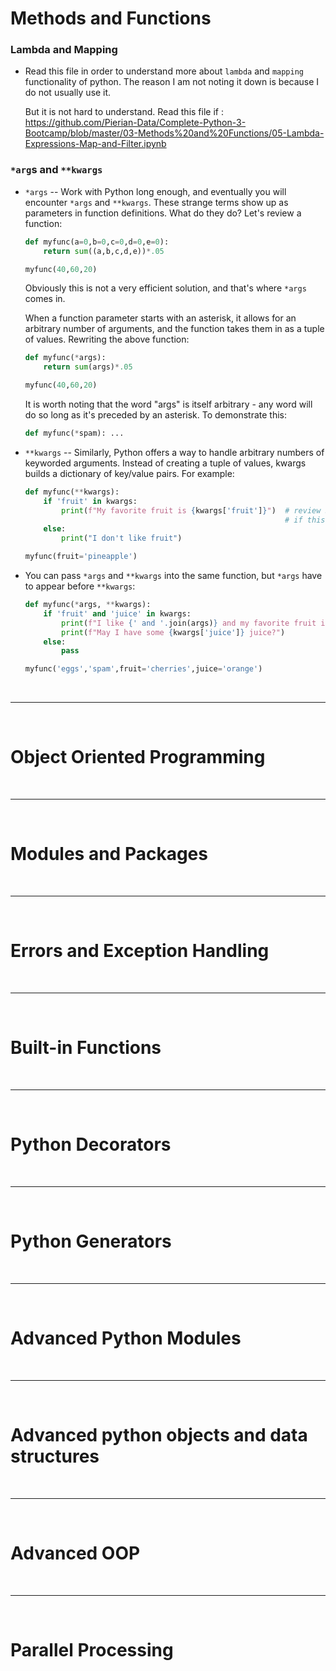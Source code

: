 # Methods and Functions

### Lambda and Mapping

- Read this file in order to understand more about `lambda` and `mapping` functionality of python. The reason I am not noting it down is because I do not usually use it. 

  But it is not hard to understand. Read this file if : https://github.com/Pierian-Data/Complete-Python-3-Bootcamp/blob/master/03-Methods%20and%20Functions/05-Lambda-Expressions-Map-and-Filter.ipynb
  
### `*arg`s and `**kwargs` 

- `*args` -- Work with Python long enough, and eventually you will encounter `*args` and `**kwargs`. These strange terms show up as parameters in function definitions. What do they do? Let's review a function:
  ```python
  def myfunc(a=0,b=0,c=0,d=0,e=0):
      return sum((a,b,c,d,e))*.05

  myfunc(40,60,20)
  ```
  Obviously this is not a very efficient solution, and that's where `*args` comes in.
  
  When a function parameter starts with an asterisk, it allows for an arbitrary number of arguments, and the function takes them in as a tuple of values. Rewriting the above function:
  ```python
  def myfunc(*args):
      return sum(args)*.05

  myfunc(40,60,20)
  ```
  It is worth noting that the word "args" is itself arbitrary - any word will do so long as it's preceded by an asterisk. To demonstrate this:
  ```python
  def myfunc(*spam): ...
  ```
  
- `**kwargs` -- Similarly, Python offers a way to handle arbitrary numbers of keyworded arguments. Instead of creating a tuple of values, kwargs builds a dictionary of key/value pairs. For example:
  ```python
  def myfunc(**kwargs):
      if 'fruit' in kwargs:
          print(f"My favorite fruit is {kwargs['fruit']}")  # review String Formatting and f-strings 
                                                            # if this syntax is unfamiliar
      else:
          print("I don't like fruit")

  myfunc(fruit='pineapple')
  ```
  
- You can pass `*args` and `**kwargs` into the same function, but `*args` have to appear before `**kwargs`:
  ```python
  def myfunc(*args, **kwargs):
      if 'fruit' and 'juice' in kwargs:
          print(f"I like {' and '.join(args)} and my favorite fruit is {kwargs['fruit']}")
          print(f"May I have some {kwargs['juice']} juice?")
      else:
          pass

  myfunc('eggs','spam',fruit='cherries',juice='orange')
  ```

<br>

---

<bR>

# Object Oriented Programming

<br>

---

<br>

# Modules and Packages

<Br>

---

<br>

# Errors and Exception Handling

<br>

---

<br>

# Built-in Functions

<br>

---

<br>

# Python Decorators

<Br>

---

<br>

# Python Generators

<br>

---

<br>

# Advanced Python Modules

<br>

---

<br>

# Advanced python objects and data structures

<br>

---

<br>

# Advanced OOP

<br>

---

<bR>

# Parallel Processing



